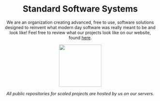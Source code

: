 <h1 align="center">Standard Software Systems</h1>
<p align="center">We are an organization creating advanced, free to use, software solutions designed to reinvent what modern day software was really meant to be and look like! Feel free to review what our projects look like on our website, found <a href="https://store.hyperz.net" target="_blank">here</a>.</p>

<p align="center">
  <img src="https://cdn.hyperz.net/u/main/paW2ME1.png" style="width: 10em; height: 10em;">
</p>

<p align="center"><em>All public repositories for scaled projects are hosted by us on our servers.</em></p>
